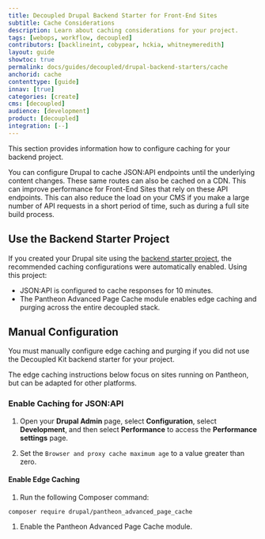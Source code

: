 ```yaml
---
title: Decoupled Drupal Backend Starter for Front-End Sites
subtitle: Cache Considerations
description: Learn about caching considerations for your project.
tags: [webops, workflow, decoupled]
contributors: [backlineint, cobypear, hckia, whitneymeredith]
layout: guide
showtoc: true
permalink: docs/guides/decoupled/drupal-backend-starters/cache
anchorid: cache
contenttype: [guide]
innav: [true]
categories: [create]
cms: [decoupled]
audience: [development]
product: [decoupled]
integration: [--]
---
```


This section provides information how to configure caching for your backend project.

You can configure Drupal to cache JSON:API endpoints until the underlying content changes. These same routes can also be cached on a CDN. This can improve performance for Front-End Sites that rely on these API endpoints. This can also reduce the load on your CMS if you make a large number of API requests in a short period of time, such as during a full site build process.

## Use the Backend Starter Project

If you created your Drupal site using the
[backend starter project](/guides/decoupled/drupal-backend-starters/create), the recommended caching configurations were automatically enabled. Using this project:

- JSON:API is configured to cache responses for 10 minutes.
- The Pantheon Advanced Page Cache module enables edge caching
  and purging across the entire decoupled stack.

## Manual Configuration

You must manually configure edge caching and purging if you did not use the Decoupled Kit backend starter for your project.

The edge caching instructions below focus on sites running on Pantheon, but can be adapted for other platforms.

### Enable Caching for JSON:API

1. Open your **Drupal Admin** page, select **Configuration**, select **Development**, and then select **Performance** to access the **Performance settings** page.

1. Set the `Browser and proxy cache maximum age` to a value greater than zero.

#### Enable Edge Caching

1. Run the following Composer command:

  ```bash{promptUser: user}
  composer require drupal/pantheon_advanced_page_cache
  ```

1. Enable the Pantheon Advanced Page Cache module.